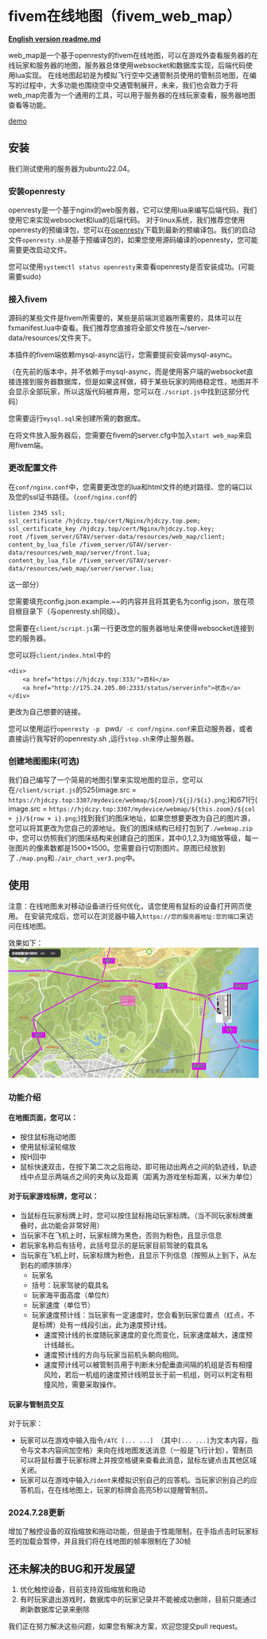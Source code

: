 # fivem在线地图（fivem_web_map）
**[English version readme.md ]( readme_en.md)**   

web_map是一个基于openresty的fivem在线地图，可以在游戏外查看服务器的在线玩家和服务器的地图，服务器总体使用websocket和数据库实现，后端代码使用lua实现。
在线地图起初是为模拟飞行空中交通管制员使用的管制员地图，在编写的过程中，大多功能也围绕空中交通管制展开，未来，我们也会致力于将web_map完善为一个通用的工具，可以用于服务器的在线玩家查看，服务器地图查看等功能。  

[demo](https://hjdczy.top:2345)
## 安装
我们测试使用的服务器为ubuntu22.04。
### 安装openresty
openresty是一个基于nginx的web服务器，它可以使用lua来编写后端代码，我们使用它来实现websocket和lua的后端代码。
对于linux系统，我们推荐您使用openresty的预编译包，您可以在[openresty](https://openresty.org/en/linux-packages.html)下载到最新的预编译包。我们的启动文件`openresty.sh`是基于预编译包的，如果您使用源码编译的openresty，您可能需要更改启动文件。

您可以使用`systemctl status openresty`来查看openresty是否安装成功。(可能需要sudo)
### 接入fivem
源码的某些文件是fivem所需要的，某些是前端浏览器所需要的，具体可以在fxmanifest.lua中查看。我们推荐您直接将全部文件放在~/server-data/resources/文件夹下。  

本插件的fivem端依赖mysql-async运行，您需要提前安装mysql-async。  

（在先前的版本中，并不依赖于mysql-async，而是使用客户端的websocket直接连接到服务器数据库，但是如果这样做，碍于某些玩家的网络稳定性，地图并不会显示全部玩家，所以这版代码被弃用，您可以在`./script.js`中找到这部分代码）  

您需要运行`mysql.sql`来创建所需的数据库。

在将文件放入服务器后，您需要在fivem的server.cfg中加入`start web_map`来启用fivem端。
### 更改配置文件

在`conf/nginx.conf`中，您需要更改您的lua和html文件的绝对路径、您的端口以及您的ssl证书路径。（`conf/nginx.conf`的
```
listen 2345 ssl;
ssl_certificate /hjdczy.top/cert/Nginx/hjdczy.top.pem;
ssl_certificate_key /hjdczy.top/cert/Nginx/hjdczy.top.key;
root /fivem_server/GTAV/server-data/resources/web_map/client;
content_by_lua_file /fivem_server/GTAV/server-data/resources/web_map/server/front.lua;
content_by_lua_file /fivem_server/GTAV/server-data/resources/web_map/server/server.lua;
```
这一部分）

您需要填充config.json.example.~~的内容并且将其更名为config.json，放在项目根目录下（与openresty.sh同级）。

您需要在`client/script.js`第一行更改您的服务器地址来使得websocket连接到您的服务器。

您可以将`client/index.html`中的
```     
<div>
    <a href="https://hjdczy.top:333/">百科</a>
    <a href="http://175.24.205.80:2333/status/serverinfo">状态</a>
</div>
```
更改为自己想要的链接。

您可以使用运行`openresty -p ` pwd`/ -c conf/nginx.conf`来启动服务器，或者直接运行我写好的openresty.sh ,运行`stop.sh`来停止服务器。

### 创建地图图床(可选)
我们自己编写了一个简易的地图引擎来实现地图的显示，您可以在`/client/script.js`的525(image.src = `https://hjdczy.top:3307/mydevice/webmap/${zoom}/${j}/${i}.png`;)和671行( image.src = `https://hjdczy.top:3307/mydevice/webmap/${this.zoom}/${col + j}/${row + i}.png`;)找到我们的图床地址，如果您想要更改为自己的图片源，您可以将其更改为您自己的源地址。我们的图床结构已经打包到了`./webmap.zip`中，您可以仿照我们的图床结构来创建自己的图床，其中0,1,2,3为缩放等级，每一张图片的像素数都是1500*1500。您需要自行切割图片。原图已经放到了`./map.png`和`./air_chart_ver3.png`中。

## 使用
注意：在线地图未对移动设备进行任何优化，请您使用有鼠标的设备打开网页使用。
在安装完成后，您可以在浏览器中输入`https://您的服务器地址:您的端口`来访问在线地图。

效果如下：
![alt text](image.png)

### 功能介绍
#### 在地图页面，您可以：
- 按住鼠标拖动地图
- 使用鼠标滚轮缩放
- 按H回中
- 鼠标快速双击，在按下第二次之后拖动，即可拖动出两点之间的轨迹线，轨迹线中点显示两端点之间的夹角以及距离（距离为游戏坐标距离，以米为单位）

#### 对于玩家游戏标牌，您可以：
- 当鼠标在玩家标牌上时，您可以按住鼠标拖动玩家标牌。（当不同玩家标牌重叠时，此功能会非常好用）
- 当玩家不在飞机上时，玩家标牌为黑色，否则为粉色，且显示信息
- 若玩家名称后有括号，此括号显示的是玩家目前驾驶的载具名
- 当玩家在飞机上时，玩家标牌为粉色，且显示下列信息（按照从上到下，从左到右的顺序排序）
    - 玩家名
    - 括号：玩家驾驶的载具名
    - 玩家海平面高度（单位ft）
    - 玩家速度（单位节）
    - 玩家速度预计线：当玩家有一定速度时，您会看到玩家位置点（红点，不是标牌）处有一线段引出，此为速度预计线。
  	    - 速度预计线的长度随玩家速度的变化而变化，玩家速度越大，速度预计线越长。
        - 速度预计线的方向与玩家当前机头朝向相同。
        - 速度预计线可以被管制员用于判断未分配垂直间隔的机组是否有相撞风险，若后一机组的速度预计线明显长于前一机组，则可以判定有相撞风险，需要采取操作。

#### 玩家与管制员交互
对于玩家：
- 玩家可以在游戏中输入指令`/ATC [... ...] `（其中`[... ...]`为文本内容，指令与文本内容间加空格）来向在线地图发送消息（一般是飞行计划），管制员可以将鼠标置于玩家标牌上并按空格键来查看此消息，鼠标左键点击其他区域关闭。
- 玩家可以在游戏中输入`/ident`来模拟识别自己的应答机。当玩家识别自己的应答机后，在在线地图上，玩家的标牌会高亮5秒以提醒管制员。

### 2024.7.28更新
增加了触控设备的双指缩放和拖动功能，但是由于性能限制，在手指点击时玩家标签的加载会暂停，并且我们将在线地图的帧率限制在了30帧

## 还未解决的BUG和开发展望
1. 优化触控设备，目前支持双指缩放和拖动
2. 有时玩家退出游戏时，数据库中的玩家记录并不能被成功删除，目前只能通过刷新数据库记录来删除


我们正在努力解决这些问题，如果您有解决方案，欢迎您提交pull request。

